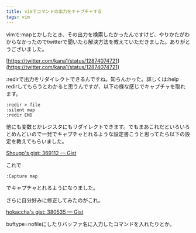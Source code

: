 ```yaml
---
title: vimでコマンドの出力をキャプチャする
tags: vim
---
```


vimで:mapとかしたとき、その出力を検索したかったんですけど、やりかたがわからなかったのでtwitterで聞いたら解決方法を教えていただきました。ありがとうございました。

[https://twitter.com/kana1/status/12874074721](https://twitter.com/kana1/status/12874074721)

:redirで出力をリダイレクトできるんですね。知らんかった。詳しくは:help redirしてもらうとわかると思うんですが、以下の様な感じでキャプチャを取れます。

    :redir > file
    :silent map
    :redir END

他にも変数とかレジスタにもリダイレクトできます。でもまあこれだといろいろとめんどいので一発でキャプチャとれるような設定書こうと思ってたら以下の設定を教えてもらいました。

[Shougo's gist: 369112 — Gist](https://gist.github.com/369112)

これで

    :Capture map

でキャプチャとれるようになりました。

さらに自分好みに修正してみたのがこれ。

[hokaccha's gist: 380535 — Gist](https://gist.github.com/380535)

buftype=nofileにしたりバッファ名に入力したコマンドを入れたりとか。
